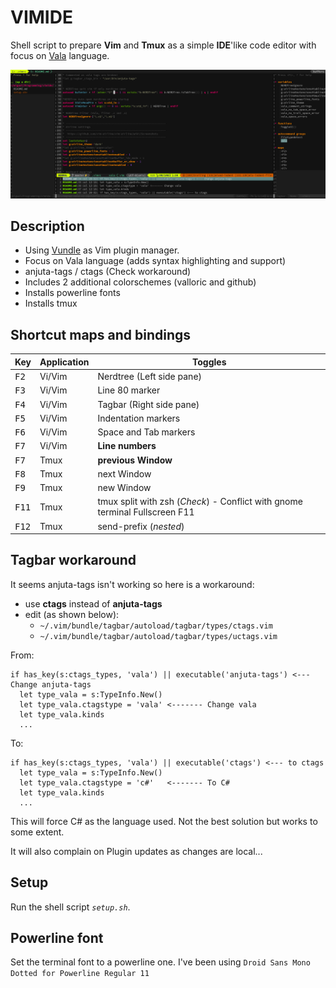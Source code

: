 # VIMIDE
Shell script to prepare **Vim** and **Tmux** as a simple **IDE**'like code editor with focus on [Vala](http://wiki.gnome.org/Projects/Vala) language. 

![vimide](vimide.png "vimide")

## Description
- Using [Vundle](https://github.com/VundleVim/Vundle.vim) as Vim plugin manager.
- Focus on Vala language (adds syntax highlighting and support)
- anjuta-tags / ctags (Check workaround)
- Includes 2 additional colorschemes (valloric and github)
- Installs powerline fonts
- Installs tmux

## Shortcut maps and bindings

|Key|Application|Toggles|
|---|-----------|-------|
|<kbd>F2</kbd>| Vi/Vim | Nerdtree (Left side pane) |
|<kbd>F3</kbd>| Vi/Vim | Line 80 marker |
|<kbd>F4</kbd>| Vi/Vim | Tagbar (Right side pane) |
|<kbd>F5</kbd>| Vi/Vim | Indentation markers|
|<kbd>F6</kbd>| Vi/Vim | Space and Tab markers |
|<kbd>F7</kbd>| Vi/Vim | **Line numbers** |
|<kbd>F7</kbd>|  Tmux  | **previous Window** |
|<kbd>F8</kbd>|  Tmux  | next Window |
|<kbd>F9</kbd>|  Tmux  | new Window |
|<kbd>F11</kbd>|  Tmux  | tmux split with zsh (*Check*) - Conflict with gnome terminal Fullscreen F11|
|<kbd>F12</kbd>|  Tmux  | send-prefix (*nested*) |

## Tagbar workaround
It seems anjuta-tags isn't working so here is a workaround: 

- use **ctags** instead of **anjuta-tags**
- edit (as shown below):
   - `~/.vim/bundle/tagbar/autoload/tagbar/types/ctags.vim`
   - `~/.vim/bundle/tagbar/autoload/tagbar/types/uctags.vim`
   
From:

```vim
if has_key(s:ctags_types, 'vala') || executable('anjuta-tags') <--- Change anjuta-tags 
  let type_vala = s:TypeInfo.New()
  let type_vala.ctagstype = 'vala' <------- Change vala
  let type_vala.kinds    
  ...
```

To:

```vim
if has_key(s:ctags_types, 'vala') || executable('ctags') <--- to ctags
  let type_vala = s:TypeInfo.New()
  let type_vala.ctagstype = 'c#'   <------- To C#
  let type_vala.kinds    
  ...
```

This will force C# as the language used. Not the best solution but works to some extent.

It will also complain on Plugin updates as changes are local... 

## Setup
Run the shell script *`setup.sh`*.

## Powerline font

Set the terminal font to a powerline one. I've been using `Droid Sans Mono Dotted for Powerline Regular 11`
